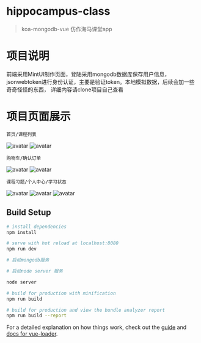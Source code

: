 # hippocampus-class

> koa-mongodb-vue 仿作海马课堂app  



# 项目说明

 前端采用MintUI制作页面，登陆采用mongodb数据库保存用户信息，jsonwebtoken进行身份认证，主要是验证token。本地模拟数据，后续会加一些奇奇怪怪的东西，  详细内容请clone项目自己查看


# 项目页面展示

`首页/课程列表`

![avatar](./img/home.png)
![avatar](./img/list.png)

`购物车/确认订单`

![avatar](./img/gouwu.png)
![avatar](./img/qrddan.png)

`课程习题/个人中心/学习状态`

![avatar](./img/xiti.png)
![avatar](./img/person.png)
![avatar](./img/status.png)



## Build Setup

``` bash
# install dependencies
npm install

# serve with hot reload at localhost:8080
npm run dev

# 启动mongodb服务

# 启动node server 服务

node server

# build for production with minification
npm run build

# build for production and view the bundle analyzer report
npm run build --report
```

For a detailed explanation on how things work, check out the [guide](http://vuejs-templates.github.io/webpack/) and [docs for vue-loader](http://vuejs.github.io/vue-loader).
